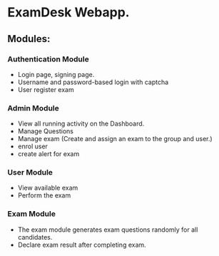 
# ExamDesk Webapp.

## Modules:
### Authentication Module
- Login page, signing page.
- Username and password-based login with captcha
- User register exam

### Admin Module
- View all running activity on the Dashboard.
- Manage Questions
- Manage exam (Create and assign an exam to the group and user.)
- enrol user
- create alert for exam
  

### User Module 
- View available exam
- Perform the exam


### Exam Module
- The exam module generates exam questions randomly for all candidates.
- Declare exam result after completing exam. 





